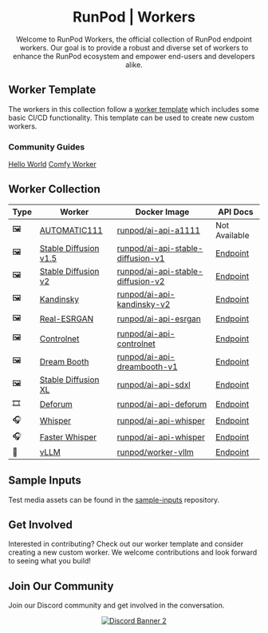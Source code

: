 <div align="center">
<h1>RunPod | Workers</h1>

Welcome to RunPod Workers, the official collection of RunPod endpoint workers. Our goal is to provide a robust and diverse set of workers to enhance the RunPod ecosystem and empower end-users and developers alike.
</div>

## Worker Template

The workers in this collection follow a [worker template](https://github.com/runpod-workers/worker-template) which includes some basic CI/CD functionality. This template can be used to create new custom workers.

### Community Guides

[Hello World](https://github.com/blib-la/runpod-worker-helloworld)
[Comfy Worker](https://github.com/blib-la/runpod-worker-comfy)

## Worker Collection

| Type | Worker                                                                                | Docker Image                                                                                    | API Docs                                                         |
|------|---------------------------------------------------------------------------------------|-------------------------------------------------------------------------------------------------|------------------------------------------------------------------|
| 🖼️   | [AUTOMATIC111](https://github.com/runpod-workers/worker-a1111)                        | [runpod/ai-api-a1111](https://hub.docker.com/r/runpod/ai-api-a1111)                             | Not Available                                                    |
| 🖼️   | [Stable Diffusion v1.5](https://github.com/runpod-workers/worker-stable_diffusion_v1) | [runpod/ai-api-stable-diffusion-v1](https://hub.docker.com/r/runpod/ai-api-stable-diffusion-v1) | [Endpoint](https://docs.runpod.io/reference/stable-diffusion-v1) |
| 🖼️   | [Stable Diffusion v2](https://github.com/runpod-workers/worker-stable_diffusion_v2)   | [runpod/ai-api-stable-diffusion-v2](https://hub.docker.com/r/runpod/ai-api-stable-diffusion-v2) | [Endpoint](https://docs.runpod.io/reference/stable-diffusion-v2) |
| 🖼️   | [Kandinsky](https://github.com/runpod-workers/worker-kandinsky)                       | [runpod/ai-api-kandinsky-v2](https://hub.docker.com/r/runpod/ai-api-kandinsky-v2)               | [Endpoint](https://docs.runpod.io/reference/kandinsky-21)        |
| 🖼️   | [Real-ESRGAN](https://github.com/runpod-workers/worker-esrgan)                        | [runpod/ai-api-esrgan](https://hub.docker.com/r/runpod/ai-api-esrgan)                           | [Endpoint](https://docs.runpod.io/reference/real-esrgan)         |
| 🖼️   | [Controlnet](https://github.com/runpod-workers/worker-controlnet)                     | [runpod/ai-api-controlnet](https://hub.docker.com/r/runpod/ai-api-controlnet)                   | [Endpoint](https://docs.runpod.io/reference/controlnet-canny)    |
| 🖼️   | [Dream Booth](https://github.com/runpod-workers/worker-dreambooth)                    | [runpod/ai-api-dreambooth-v1](https://hub.docker.com/r/runpod/ai-api-dreambooth-v1)             | [Endpoint](https://docs.runpod.io/reference/dreambooth-sd-v15)   |
| 🖼️   | [Stable Diffusion XL](https://github.com/runpod-workers/worker-sdxl)                  | [runpod/ai-api-sdxl](https://hub.docker.com/r/runpod/ai-api-sdxl)                               | [Endpoint](https://docs.runpod.io/reference/stable-diffusion-xl) |
| 🎞️   | [Deforum](https://github.com/runpod-workers/worker-deforum)                           | [runpod/ai-api-deforum](https://hub.docker.com/r/runpod/ai-api-deforum)                         | [Endpoint](https://docs.runpod.io/reference/deforum)             |
| 🎧   | [Whisper](https://github.com/runpod-workers/worker-whisper)                           | [runpod/ai-api-whisper](https://hub.docker.com/r/runpod/ai-api-whisper)                         | [Endpoint](https://docs.runpod.io/reference/whisper)             |
| 🎧   | [Faster Whisper](https://github.com/runpod-workers/worker-faster_whisper)             | [runpod/ai-api-whisper](https://hub.docker.com/r/runpod/ai-api-faster-whisper)                  | [Endpoint](https://docs.runpod.io/reference/faster-whisper)      |
| 💬   | [vLLM](https://github.com/runpod-workers/worker-vllm)                                 | [runpod/worker-vllm](https://hub.docker.com/r/runpod/worker-vllm)          |  [Endpoint](https://docs.runpod.io/serverless/workers/vllm/overview)                                                                |

## Sample Inputs

Test media assets can be found in the [sample-inputs](https://github.com/runpod-workers/sample-inputs) repository.

## Get Involved

Interested in contributing? Check out our worker template and consider creating a new custom worker. We welcome contributions and look forward to seeing what you build!

## Join Our Community

Join our Discord community and get involved in the conversation.

<div align="center">

<a target="_blank" href="https://discord.gg/pJ3P2DbUUq">![Discord Banner 2](https://discordapp.com/api/guilds/912829806415085598/widget.png?style=banner2)</a>

</div>
